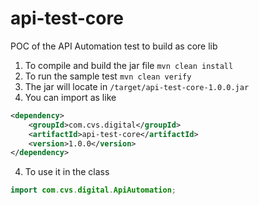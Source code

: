# api-test-core
POC of the API Automation test to build as core lib

1. To compile and build the jar file `mvn clean install`
2. To run the sample test `mvn clean verify`
3. The jar will locate in `/target/api-test-core-1.0.0.jar`
4. You can import as like
```xml
<dependency>
    <groupId>com.cvs.digital</groupId>
    <artifactId>api-test-core</artifactId>
    <version>1.0.0</version>
</dependency>
```
4. To use it in the class
```java
import com.cvs.digital.ApiAutomation;
```